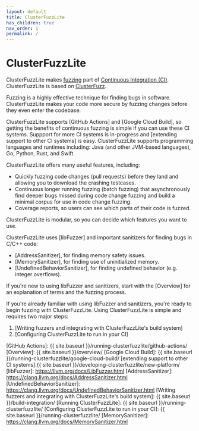 ```yaml
---
layout: default
title: ClusterFuzzLite
has_children: true
nav_order: 1
permalink: /
---
```


# ClusterFuzzLite

ClusterFuzzLite makes [fuzzing] part of [Continuous Integration (CI)].
ClusterFuzzLite is based on [ClusterFuzz].

Fuzzing is a highly effective technique for finding bugs in software.
ClusterFuzzLite makes your code more secure by fuzzing changes before they even
enter the codebase.

ClusterFuzzLite supports [GitHub Actions] and [Google Cloud Build], so getting
the benefits of continuous fuzzing is simple if you can use these CI systems.
Suppport for more CI systems is in-progress and
[extending support to other CI systems] is easy. ClusterFuzzLite supports programming languages and runtimes
including: Java (and other JVM-based languages), Go, Python, Rust, and Swift.

ClusterFuzzLite offers many useful features, including:
- Quickly fuzzing code changes (pull requests) before they land and allowing
   you to download the crashing testcases.
- Continuous longer running fuzzing (batch fuzzing) that asynchronously find
   deeper bugs missed during code change fuzzing and build a minimal corpus for
   use in code change fuzzing.
- Coverage reports, so users can see which parts of their code is fuzzed.

ClusterFuzzLite is modular, so you can decide which features you want to use.

ClusterFuzzLite uses [libFuzzer] and important sanitizers for finding bugs in
C/C++ code:
- [AddressSanitizer], for finding memory safety issues.
- [MemorySanitizer], for finding use of uninitialized memory.
- [UndefinedBehaviorSanitizer], for finding undefined behavior (e.g. integer
  overflows).

If you're new to using libFuzzer and sanitizers, start with the [Overview] for an explanation of terms and the fuzzing process. 

If you're already familiar with using libFuzzer and sanitizers, you're ready to begin fuzzing with ClusterFuzzLite. Using ClusterFuzzLite is simple and requires two major steps:
1. [Writing fuzzers and integrating with ClusterFuzzLite's build system]
1. [Configuring ClusterFuzzLite to run in your CI]

[Continuous Integration (CI)]: https://en.wikipedia.org/wiki/Continuous_integration
[fuzzing]: https://en.wikipedia.org/wiki/Fuzzing
[ClusterFuzz]: https://google.github.io/clusterfuzz/
[GitHub Actions]: {{ site.baseurl }}/running-clusterfuzzlite/github-actions/
[Overview]: {{ site.baseurl }}/overview/
[Google Cloud Build]: {{ site.baseurl }}/running-clusterfuzzlite/google-cloud-build/
[extending support to other CI systems]:{{ site.baseurl }}/developing-clusterfuzzlite/new-platform/
[libFuzzer]: https://llvm.org/docs/LibFuzzer.html
[AddressSanitizer]: https://clang.llvm.org/docs/AddressSanitizer.html
[UndefinedBehaviorSanitizer]: https://clang.llvm.org/docs/UndefinedBehaviorSanitizer.html
[Writing fuzzers and integrating with ClusterFuzzLite's build system]: {{ site.baseurl }}/build-integration/
[Running ClusterFuzzLite]: {{ site.baseurl }}/running-clusterfuzzlite/
[Configuring ClusterFuzzLite to run in your CI]: {{ site.baseurl }}/running-clusterfuzzlite/
[MemorySanitizer]: https://clang.llvm.org/docs/MemorySanitizer.html
